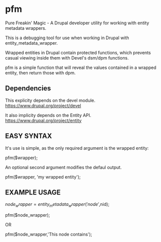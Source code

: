 pfm
===

Pure Freakin' Magic - A Drupal developer utility for working with entity metadata wrappers.

This is a debugging tool for use when working in Drupal with entity_metadata_wrapper.

Wrapped entities in Drupal contain protected functions, which prevents casual viewing inside them with Devel's dsm/dpm functions.

pfm is a simple function that will reveal the values contained in a wrapped entity, then return those with dpm.

Dependencies
------------
This explicity depends on the devel module.
https://www.drupal.org/project/devel

It also implicity depends on the Entity API.
https://www.drupal.org/project/entity

EASY SYNTAX
-----------

It's use is simple, as the only required argument is the wrapped entity:

pfm($wrapper);

An optional second argument modifies the defaul output.

pfm($wrapper, 'my wrapped entity');

EXAMPLE USAGE
-------------
$node_wrapper = entity_metadata_wrapper('node',$nid);

pfm($node_wrapper);

OR

pfm($node_wrapper,'This node contains');
